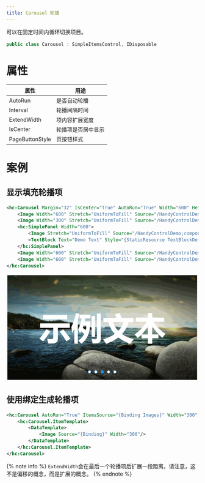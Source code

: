 ```yaml
---
title: Carousel 轮播
---
```


可以在固定时间内循环切换项目。

```cs
public class Carousel : SimpleItemsControl, IDisposable
```

# 属性

| 属性                   | 用途                           |
| ---------------------- | ------------------------------|
| AutoRun                | 是否自动轮播                   |
| Interval               | 轮播间隔时间                   |
| ExtendWidth            | 项内容扩展宽度                 |
| IsCenter               | 轮播项是否居中显示              |
| PageButtonStyle        | 页按钮样式                     |

# 案例

## 显示填充轮播项

```xml
<hc:Carousel Margin="32" IsCenter="True" AutoRun="True" Width="600" Height="330" VerticalAlignment="Center">
    <Image Width="600" Stretch="UniformToFill" Source="/HandyControlDemo;component/Resources/Img/1.jpg"/>
    <Image Width="300" Stretch="UniformToFill" Source="/HandyControlDemo;component/Resources/Img/2.jpg"/>
    <hc:SimplePanel Width="600">
        <Image Stretch="UniformToFill" Source="/HandyControlDemo;component/Resources/Img/3.jpg"/>
        <TextBlock Text="Demo Text" Style="{StaticResource TextBlockDefault}" FontSize="100" FontWeight="Bold" Foreground="White"/>
    </hc:SimplePanel>
    <Image Width="600" Stretch="UniformToFill" Source="/HandyControlDemo;component/Resources/Img/4.jpg"/>
    <Image Width="600" Stretch="UniformToFill" Source="/HandyControlDemo;component/Resources/Img/5.jpg"/>
</hc:Carousel>
```

![Carousel](https://raw.githubusercontent.com/HandyOrg/HandyOrgResource/master/HandyControl/Resources/Carousel.gif)

## 使用绑定生成轮播项

```xml
<hc:Carousel AutoRun="True" ItemsSource="{Binding Images}" Width="300" Height="200">
    <hc:Carousel.ItemTemplate>
        <DataTemplate>
            <Image Source="{Binding}" Width="300"/>
        </DataTemplate>
    </hc:Carousel.ItemTemplate>
</hc:Carousel>
```

{% note info %}
`ExtendWidth`会在最后一个轮播项后扩展一段距离，请注意，这不是偏移的概念，而是扩展的概念。
{% endnote %}